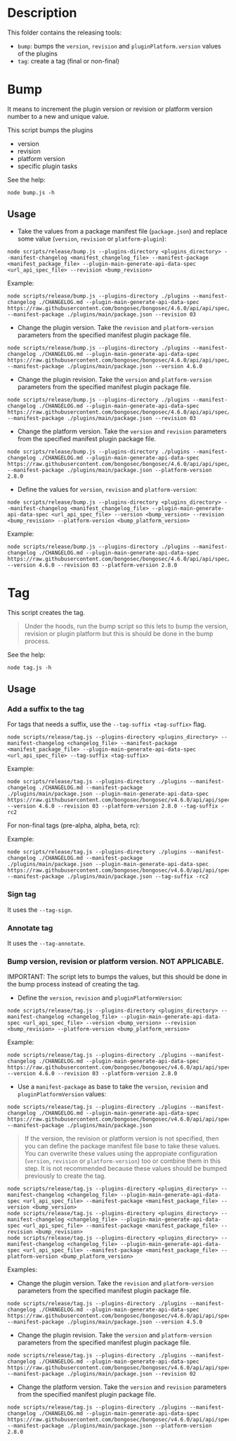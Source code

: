 # Description

This folder contains the releasing tools:

- `bump`: bumps the `version`, `revision` and `pluginPlatform.version` values of the plugins
- `tag`: create a tag (final or non-final)

# Bump

It means to increment the plugin version or revision or platform version number to a new and unique value.

This script bumps the plugins

- version
- revision
- platform version
- specific plugin tasks

See the help:

```console
node bump.js -h
```

## Usage

- Take the values from a package manifest file (`package.json`) and replace some value (`version`, `revision` or `platform-plugin`):

```console
node scripts/release/bump.js --plugins-directory <plugins_directory> --manifest-changelog <manifest_changelog_file> --manifest-package <manifest_package_file> --plugin-main-generate-api-data-spec <url_api_spec_file> --revision <bump_revision>
```

Example:

```console
node scripts/release/bump.js --plugins-directory ./plugins --manifest-changelog ./CHANGELOG.md --plugin-main-generate-api-data-spec https://raw.githubusercontent.com/bongosec/bongosec/4.6.0/api/api/spec/spec.yaml --manifest-package ./plugins/main/package.json --revision 03
```

- Change the plugin version. Take the `revision` and `platform-version` parameters from the specified manifest plugin package file.

```console
node scripts/release/bump.js --plugins-directory ./plugins --manifest-changelog ./CHANGELOG.md --plugin-main-generate-api-data-spec https://raw.githubusercontent.com/bongosec/bongosec/4.6.0/api/api/spec/spec.yaml --manifest-package ./plugins/main/package.json --version 4.6.0
```

- Change the plugin revision. Take the `version` and `platform-version` parameters from the specified manifest plugin package file.

```console
node scripts/release/bump.js --plugins-directory ./plugins --manifest-changelog ./CHANGELOG.md --plugin-main-generate-api-data-spec https://raw.githubusercontent.com/bongosec/bongosec/4.6.0/api/api/spec/spec.yaml --manifest-package ./plugins/main/package.json --revision 03
```

- Change the platform version. Take the `version` and `revision` parameters from the specified manifest plugin package file.

```console
node scripts/release/bump.js --plugins-directory ./plugins --manifest-changelog ./CHANGELOG.md --plugin-main-generate-api-data-spec https://raw.githubusercontent.com/bongosec/bongosec/4.6.0/api/api/spec/spec.yaml --manifest-package ./plugins/main/package.json --platform-version 2.8.0
```

- Define the values for `version`, `revision` and `platform-version`:

```console
node scripts/release/bump.js --plugins-directory <plugins_directory> --manifest-changelog <manifest_changelog_file> --plugin-main-generate-api-data-spec <url_api_spec_file> --version <bump_version> --revision <bump_revision> --platform-version <bump_platform_version>
```

Example:

```console
node scripts/release/bump.js --plugins-directory ./plugins --manifest-changelog ./CHANGELOG.md --plugin-main-generate-api-data-spec https://raw.githubusercontent.com/bongosec/bongosec/4.6.0/api/api/spec/spec.yaml --version 4.6.0 --revision 03 --platform-version 2.8.0
```

# Tag

This script creates the tag.

> Under the hoods, run the bump script so this lets to bump the version, revision or plugin platform but this is should be done in the bump process.

See the help:

```console
node tag.js -h
```

## Usage

### Add a suffix to the tag

For tags that needs a suffix, use the `--tag-suffix <tag-suffix>` flag.

```console
node scripts/release/tag.js --plugins-directory <plugins_directory> --manifest-changelog <changelog_file> --manifest-package <manifest_package_file> --plugin-main-generate-api-data-spec <url_api_spec_file> --tag-suffix <tag-suffix>
```

Example:

```console
node scripts/release/tag.js --plugins-directory ./plugins --manifest-changelog ./CHANGELOG.md --manifest-package ./plugins/main/package.json --plugin-main-generate-api-data-spec https://raw.githubusercontent.com/bongosec/bongosec/v4.6.0/api/api/spec/spec.yaml --version 4.6.0 --revision 03 --platform-version 2.8.0 --tag-suffix -rc2
```

For non-final tags (pre-alpha, alpha, beta, rc):

Example:

```
node scripts/release/tag.js --plugins-directory ./plugins --manifest-changelog ./CHANGELOG.md --manifest-package ./plugins/main/package.json --plugin-main-generate-api-data-spec https://raw.githubusercontent.com/bongosec/bongosec/v4.6.0/api/api/spec/spec.yaml --manifest-package ./plugins/main/package.json --tag-suffix -rc2
```

### Sign tag

It uses the `--tag-sign`.

### Annotate tag

It uses the `--tag-annotate`.

### Bump version, revision or platform version. NOT APPLICABLE.

IMPORTANT: The script lets to bumps the values, but this should be done in the bump process instead of creating the tag.

- Define the `version`, `revision` and `pluginPlatformVersion`:

```console
node scripts/release/tag.js --plugins-directory <plugins_directory> --manifest-changelog <changelog_file> --plugin-main-generate-api-data-spec <url_api_spec_file> --version <bump_version> --revision <bump_revision> --platform-version <bump_platform_version>
```

Example:

```console
node scripts/release/tag.js --plugins-directory ./plugins --manifest-changelog ./CHANGELOG.md --plugin-main-generate-api-data-spec https://raw.githubusercontent.com/bongosec/bongosec/v4.6.0/api/api/spec/spec.yaml --version 4.6.0 --revision 03 --platform-version 2.8.0
```

- Use a `manifest-package` as base to take the `version`, `revision` and `pluginPlatformVersion` values:

```console
node scripts/release/tag.js --plugins-directory ./plugins --manifest-changelog ./CHANGELOG.md --plugin-main-generate-api-data-spec https://raw.githubusercontent.com/bongosec/bongosec/v4.6.0/api/api/spec/spec.yaml --manifest-package ./plugins/main/package.json
```

> If the version, the revision or platform version is not specified, then you can define the package manifest file base to take these values.
> You can overwrite these values using the appropiate configuration (`version`, `revision` or `platform-version`) too or combine them in this step.
> It is not recommended because these values should be bumped previously to create the tag.

```console
node scripts/release/tag.js --plugins-directory <plugins_directory> --manifest-changelog <changelog_file> --plugin-main-generate-api-data-spec <url_api_spec_file> --manifest-package <manifest_package_file> --version <bump_version>
node scripts/release/tag.js --plugins-directory <plugins_directory> --manifest-changelog <changelog_file> --plugin-main-generate-api-data-spec <url_api_spec_file> --manifest-package <manifest_package_file> --revision <bump_revision>
node scripts/release/tag.js --plugins-directory <plugins_directory> --manifest-changelog <changelog_file> --plugin-main-generate-api-data-spec <url_api_spec_file> --manifest-package <manifest_package_file> --platform-version <bump_platform_version>
```

Examples:

- Change the plugin version. Take the `revision` and `platform-version` parameters from the specified manifest plugin package file.

```console
node scripts/release/tag.js --plugins-directory ./plugins --manifest-changelog ./CHANGELOG.md --plugin-main-generate-api-data-spec https://raw.githubusercontent.com/bongosec/bongosec/v4.6.0/api/api/spec/spec.yaml --manifest-package ./plugins/main/package.json --version 4.5.0
```

- Change the plugin revision. Take the `version` and `platform-version` parameters from the specified manifest plugin package file.

```console
node scripts/release/tag.js --plugins-directory ./plugins --manifest-changelog ./CHANGELOG.md --plugin-main-generate-api-data-spec https://raw.githubusercontent.com/bongosec/bongosec/v4.6.0/api/api/spec/spec.yaml --manifest-package ./plugins/main/package.json --revision 02
```

- Change the platform version. Take the `version` and `revision` parameters from the specified manifest plugin package file.

```console
node scripts/release/tag.js --plugins-directory ./plugins --manifest-changelog ./CHANGELOG.md --plugin-main-generate-api-data-spec https://raw.githubusercontent.com/bongosec/bongosec/v4.6.0/api/api/spec/spec.yaml --manifest-package ./plugins/main/package.json --platform-version 2.8.0
```
